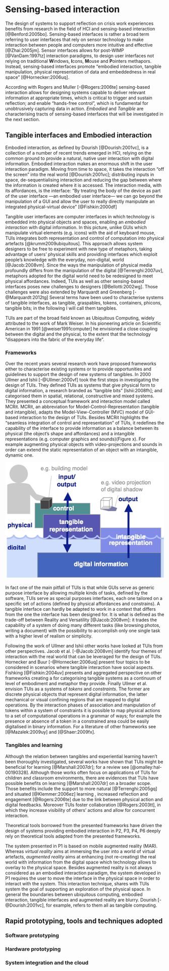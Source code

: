 # Sensing-based interaction

The design of systems to support reflection on crisis work experiences benefits from research in the field of HCI and sensing-based interaction [@Benford:2005bo]. Sensing-based interfaces is rather a broad term referring to user interfaces that rely on sensor technology to make interaction between people and computers more intuitive and effective [@Zhai:2005jm]. Sensor interfaces allows for post-WIMP [@VanDam:1997tz] interaction paradigms, to design user interfaces not relying on traditional **W**indows, **I**cons, **M**ouse and **P**ointers methapors. Instead, sensing-based interfaces promote “embodied interaction, tangible manipulation, physical representation of data and embeddedness in real space” [@Hornecker:2006uq]. 

According with Rogers and Muller [-@Rogers:2006te] sensing-based interaction allows for designing systems capable to deliver relevant information at appropriate times, which is critical to trigger and sustain reflection; and enable “hands-free control”, which is fundamental for unobtrusively capturing data in action. *Embodied* and *Tangible* are characterising tracts of sensing-based interfaces that will be investigated in the next section.

## Tangible interfaces and Embodied interaction

Embodied interaction, as defined by Dourish [@Dourish:2001vc], is a collection of a number of recent trends emerged in HCI, relying on the common ground to provide a natural, native user interaction with digital information. Embodied interaction makes an enormous shift in the user interaction paradigm. Moving from time to space, it takes the interaction “off the screen” into the real world [@Dourish:2001vc]; distributing inputs in space, de-sequentialising interaction and reducing the gap between where the information is created where it is accessed. The interaction media, with its affordances, is the interface: “By treating the body of the device as part of the user interface —an embodied user interface— we can go beyond the manipulation of a GUI and allow the user to really directly manipulate an integrated physical-virtual device” [@Fishkin:2000df] 

Tangible user interfaces are computer interfaces in which technology is embedded into physical objects and spaces, enabling an *embodied interaction* with digital information. In this picture, unlike GUIs which manipulate virtual elements (e.g. icons) with the aid of keyboard mouse, TUIs integrates both representation and control of computation into physical artefacts [@krumm2009ubiquitous]. This approach allows system designers to be free to experiment with new type of metaphors, taking advantage of users’ physical skills and providing interfaces which exploit people’s knowledge with the everyday, non-digital, world [@Jacob:2008vm]. Since the ways the manipulation of physical media profoundly differs from the manipulation of the digital [@Terrenghi:2007uv], metaphors adopted for the digital world need to be redesigned to meet physical affordances. Indeed, TUIs as well as other sensing-based interfaces poses new challenges to designers [@Bellotti:2002wg]. Those challenges were also extended by Marquardt 
and Greenberg [-@Marquardt:2012tg] Several terms have been used to characterise systems of tangible interfaces, as tangible, graspables, tokens, containers, phicons, tangible bits; in the following I will call them tangibles. 

TUIs are part of the broad field known as Ubiquitous Computing, widely attributed to the work of Mark Weiser. In his pioneering article on Scientific American in 1991 [@weiser1991computer] he envisioned a close coupling between the digital and the physical, to the extent that the technology “disappears into the fabric of the everyday life”.

### Frameworks

Over the recent years several research work have proposed frameworks either to characterise existing systems or to provide  opportunities and guidelines to support the design of new systems of tangibles. In 2000 Ullmer and Ishii [-@Ullmer:2000vf] took the first steps in investigating the design of TUIs. They defined TUIs as systems that give physical form to digital information, a research branded as “tangible bits” [Ishii:2008fh]; and categorised them in spatial, relational, constructive and mixed systems. They presented a conceptual framework and interaction model called MCRit.  MCRit, an abbreviation for Model-Control-Representation (tangible and intangible), adapts the Model-View-Controller (MVC) model of GUI-based interaction to the design of TUIs. Besides MCRit highlights the “seamless integration of control and representation” of TUIs, it redefines the capability of the interface to provide information as a balance between its physical (the object’s shape and affordances) and a intangible representations (e.g. computer graphics and sounds)(Figure x). For example augmenting physical objects with video-projections and sounds in order can extend the static representation of an object with an intangible, dynamic one.

![Tangible and intangible representations of TUI, figure from [Ishii:2008fh]](imgs/mcrit.png)

In fact one of the main pitfall of TUIs is that while 
GUIs serve as generic purpose interface by allowing multiple kinds of tasks, defined by the software, TUIs serve as special purposes interfaces, each one tailored on a specific set of 
actions (defined by physical affordances and constrains). A tangible interface can hardly be adapted to work in a context that differs from the one the interface has been designed for. It is what is defined as the trade-off between Reality and Versatility [@Jacob:2008vm]: it trades the capability of a system of doing many different tasks (like browsing photos, writing a document) with the possibility to accomplish only one single task with a higher level of realism or simplicity. 

Following the work of Ullmer and Ishii other works have looked at TUIs from other perspectives. Jacob et al. [-@Jacob:2008vm] identify four themes of interaction with the real world that can be leveraged for the design of TUIs. Hornecker and Buur [-@Hornecker:2006uq] present four topics to be considered in scenarios where tangible interaction have social aspects. Fishking [@Fishkin:2004uv] presents and aggregated perspective on other frameworks creating a for categorising tangible systems as a continuum of level of embodiment and metaphor they provide. Finally Ullmer et al. envision TUIs as a systems of *tokens* and *constraints*. The former are discrete physical objects that represent digital information, the latter mechanical or visual confining regions that are mapped to digital operations. By the interaction phases of association and manipulation of tokens within a system of constraints it is possible to map physical actions to a set of computational operations in a grammar of ways; for example the presence or absence of a token in a constrained area could be easily digitalised in binary information. For a literature of other frameworks see [@Mazalek:2009uy] and [@Shaer:2009fx]. 

### Tangibles and learning

Although the relation between tangibles and experiential learning haven’t been thoroughly investigated, several works have shown that TUIs might be beneficial for learning [@Marshall:2007dr]; for a review see [@omalley:hal-00190328]. Although those works often focus on applications of TUIs for children and classroom environments, there are evidences that TUIs have possible benefits on learning [@Marshall:2007dr] on a broader scope. Those benefits include the support to more natural [@Terrenghi:2005gq] and situated [@Klemmer:2006ez] learning , increased reflection and engagement [@Rogers:2006te] due to the link between physical action and digital feedbacks. Moreover TUIs foster collaboration [@Rogers:2003tt], in which they increase visibility of others’ actions and allow for concurrent interaction.

Theoretical tools borrowed from the presented frameworks have driven the design of systems providing embodied interaction in P2, P3, P4, P6 deeply rely on theoretical tools adapted from the presented frameworks. 

The system presented in P1 is based on mobile augmented reality (MAR). Whereas *virtual reality* aims at immersing the user into a world of virtual artefacts, *augmented reality* aims at enhancing (not re-creating) the real world with information from the digital space which technology allows to overlay to the physical space. Besides augmented reality is not always considered as an embodied interaction paradigm, the system developed in P1  requires the user to move the interface in the physical space in order to interact with the system. This interaction technique, shares with TUIs system the goal of supporting an exploration of the physical space. In general the boundaries between ubiquitous computing, embodied interaction, tangible interfaces and augmented reality are blurry. Dourish [-@Dourish:2001vc], for example, refers to them all as tangible computing.



## Rapid prototyping, tools and techniques adopted
### Software prototyping 
### Hardware prototyping
### System integration and the cloud